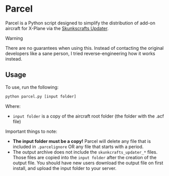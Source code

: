 # Parcel
Parcel is a Python script designed to simplify the distribution of add-on aircraft for X-Plane via the [Skunkscrafts Updater](https://forums.x-plane.org/index.php?/forums/forum/406-skunkcrafts-updater/).

> [!WARNING]
> There are no guarantees when using this. Instead of contacting the original developers like a sane person, I tried reverse-engineering how it works instead.

## Usage
To use, run the following:
```sh
python parcel.py [input folder]
```
Where:
* `input folder` is a copy of the aircraft root folder (the folder with the .acf file)

Important things to note:
* **The input folder must be a copy!** Parcel will delete any file that is included in `.parcelignore` OR any file that starts with a period.
* The output archive does not include the `skunkcrafts_updater_*` files. Those files are copied into the `input folder` after the creation of the output file. You should have new users download the output file on first install, and upload the input folder to your server.